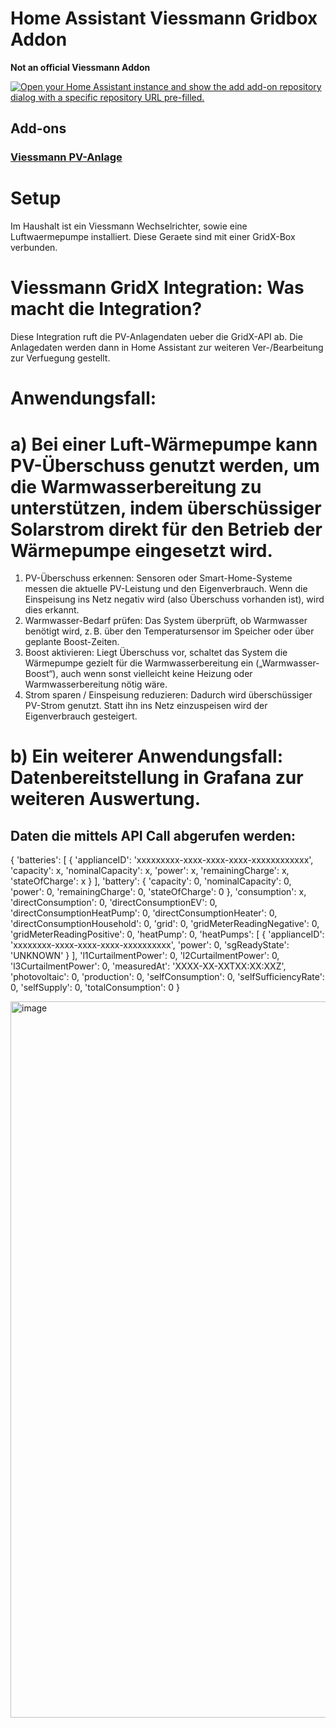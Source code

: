 # Home Assistant Viessmann Gridbox Addon
**Not an official Viessmann Addon**

[![Open your Home Assistant instance and show the add add-on repository dialog with a specific repository URL pre-filled.](https://my.home-assistant.io/badges/supervisor_add_addon_repository.svg)](https://my.home-assistant.io/redirect/supervisor_add_addon_repository/?repository_url=https%3A%2F%2Fgithub.com%2Funl0ck%2Fhomeassistant-addon-viessmann-gridbox)

## Add-ons
### [Viessmann PV-Anlage](./gridx)
# Setup
Im Haushalt ist ein Viessmann Wechselrichter, sowie eine Luftwaermepumpe installiert. Diese Geraete sind mit einer GridX-Box verbunden. 

# Viessmann GridX Integration: Was macht die Integration?
Diese Integration ruft die PV-Anlagendaten ueber die GridX-API ab. Die Anlagedaten werden dann in Home Assistant zur weiteren Ver-/Bearbeitung zur Verfuegung gestellt. 

# Anwendungsfall:
# a) Bei einer Luft-Wärmepumpe kann PV-Überschuss genutzt werden, um die Warmwasserbereitung zu unterstützen, indem überschüssiger Solarstrom direkt für den Betrieb der Wärmepumpe eingesetzt wird. 

1. PV-Überschuss erkennen:
   Sensoren oder Smart-Home-Systeme messen die aktuelle PV-Leistung und den Eigenverbrauch. Wenn die Einspeisung ins Netz negativ wird (also Überschuss vorhanden ist), wird dies
   erkannt.
2. Warmwasser-Bedarf prüfen:
   Das System überprüft, ob Warmwasser benötigt wird, z. B. über den Temperatursensor im Speicher oder über geplante Boost-Zeiten.
3. Boost aktivieren:
   Liegt Überschuss vor, schaltet das System die Wärmepumpe gezielt für die Warmwasserbereitung ein („Warmwasser-Boost“), auch wenn sonst vielleicht keine Heizung oder
   Warmwasserbereitung nötig wäre.
4. Strom sparen / Einspeisung reduzieren:
   Dadurch wird überschüssiger PV-Strom genutzt. Statt ihn ins Netz einzuspeisen wird der Eigenverbrauch gesteigert.

# b) Ein weiterer Anwendungsfall: Datenbereitstellung in Grafana zur weiteren Auswertung.

Daten die mittels API Call abgerufen werden:
-----------------------------------------------------------------------------------------
{
 'batteries': 
    [
       {
       'applianceID': 'xxxxxxxxx-xxxx-xxxx-xxxx-xxxxxxxxxxxx',
       'capacity': x, 
       'nominalCapacity': x,
       'power': x, 
       'remainingCharge': x, 
       'stateOfCharge': x
       }
    ], 
 'battery': 
     {
     'capacity': 0, 
     'nominalCapacity': 0,
     'power': 0, 
     'remainingCharge': 0, 
     'stateOfCharge': 0
     }, 
     'consumption': x, 
     'directConsumption': 0,
    'directConsumptionEV': 0, 
    'directConsumptionHeatPump': 0, 
    'directConsumptionHeater': 0, 
    'directConsumptionHousehold': 0, 
    'grid': 0,
    'gridMeterReadingNegative': 0, 
    'gridMeterReadingPositive': 0, 
    'heatPump': 0, 
    'heatPumps': 
        [
         {
          'applianceID': 'xxxxxxxx-xxxx-xxxx-xxxx-xxxxxxxxxx', 
          'power': 0, 
          'sgReadyState': 
          'UNKNOWN'
         }
        ],
    'l1CurtailmentPower': 0, 
    'l2CurtailmentPower': 0, 
    'l3CurtailmentPower': 0, 
    'measuredAt': 'XXXX-XX-XXTXX:XX:XXZ', 
    'photovoltaic': 0, 
    'production': 0, 
    'selfConsumption': 0, 
    'selfSufficiencyRate': 0,
    'selfSupply': 0, 
    'totalConsumption': 0
}  


<img width="2258" height="1146" alt="image" src="https://github.com/user-attachments/assets/007a8005-7844-4d54-9f2f-74a7f563475e" />

